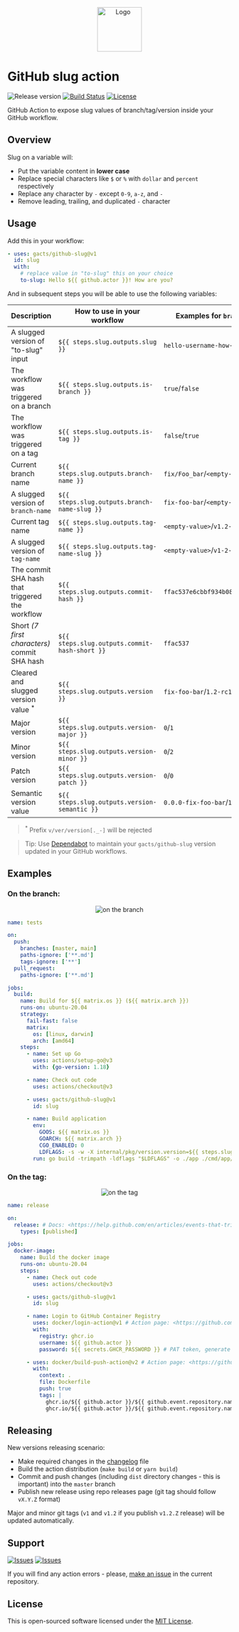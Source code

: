 <p align="center">
  <img src="https://avatars0.githubusercontent.com/u/44036562?s=200&v=4" alt="Logo" width="100" />
</p>

# GitHub slug action

![Release version][badge_release_version]
[![Build Status][badge_build]][link_build]
[![License][badge_license]][link_license]

GitHub Action to expose slug values of branch/tag/version inside your GitHub workflow.

## Overview

Slug on a variable will:

- Put the variable content in **lower case**
- Replace special characters like `$` or `%` with `dollar` and `percent` respectively
- Replace any character by `-` except `0-9`, `a-z`, and `-`
- Remove leading, trailing, and duplicated `-` character

## Usage

Add this in your workflow:

```yaml
- uses: gacts/github-slug@v1
  id: slug
  with:
    # replace value in "to-slug" this on your choice
    to-slug: Hello ${{ github.actor }}! How are you?
```

And in subsequent steps you will be able to use the following variables:

| Description                                     | How to use in your workflow                   | Examples for `branch`/`tag` workflows      |
|-------------------------------------------------|-----------------------------------------------|--------------------------------------------|
| A slugged version of "to-slug" input            | `${{ steps.slug.outputs.slug }}`              | `hello-username-how-are-you`               |
| The workflow was triggered on a branch          | `${{ steps.slug.outputs.is-branch }}`         | `true`/`false`                             |
| The workflow was triggered on a tag             | `${{ steps.slug.outputs.is-tag }}`            | `false`/`true`                             |
| Current branch name                             | `${{ steps.slug.outputs.branch-name }}`       | `fix/Foo_bar`/`<empty-value>`              |
| A slugged version of `branch-name`              | `${{ steps.slug.outputs.branch-name-slug }}`  | `fix-foo-bar`/`<empty-value>`              |
| Current tag name                                | `${{ steps.slug.outputs.tag-name }}`          | `<empty-value>`/`v1.2-rc1_Lorem`           |
| A slugged version of `tag-name`                 | `${{ steps.slug.outputs.tag-name-slug }}`     | `<empty-value>`/`v1-2-rc1-lorem`           |
| The commit SHA hash that triggered the workflow | `${{ steps.slug.outputs.commit-hash }}`       | `ffac537e6cbbf934b08745a378932722df287a53` |
| Short _(7 first characters)_ commit SHA hash    | `${{ steps.slug.outputs.commit-hash-short }}` | `ffac537`                                  |
| Cleared and slugged version value <sup>*</sup>  | `${{ steps.slug.outputs.version }}`           | `fix-foo-bar`/`1.2-rc1-lorem`              |
| Major version                                   | `${{ steps.slug.outputs.version-major }}`     | `0`/`1`                                    |
| Minor version                                   | `${{ steps.slug.outputs.version-minor }}`     | `0`/`2`                                    |
| Patch version                                   | `${{ steps.slug.outputs.version-patch }}`     | `0`/`0`                                    |
| Semantic version value                          | `${{ steps.slug.outputs.version-semantic }}`  | `0.0.0-fix-foo-bar`/`1.2.0-rc1-lorem`      |

> <sup>*</sup> Prefix `v/ver/version[._-]` will be rejected

> Tip: Use [Dependabot][use_dependabot] to maintain your `gacts/github-slug` version updated in your GitHub workflows.

## Examples

### On the branch:

<p align="center">
  <img src="https://hsto.org/webt/ah/qe/_e/ahqe_e03-tvp-whxpn0g6_q_vo8.png" alt="on the branch" />
</p>

```yaml
name: tests

on:
  push:
    branches: [master, main]
    paths-ignore: ['**.md']
    tags-ignore: ['**']
  pull_request:
    paths-ignore: ['**.md']

jobs:
  build:
    name: Build for ${{ matrix.os }} (${{ matrix.arch }})
    runs-on: ubuntu-20.04
    strategy:
      fail-fast: false
      matrix:
        os: [linux, darwin]
        arch: [amd64]
    steps:
      - name: Set up Go
        uses: actions/setup-go@v3
        with: {go-version: 1.18}

      - name: Check out code
        uses: actions/checkout@v3

      - uses: gacts/github-slug@v1
        id: slug

      - name: Build application
        env:
          GOOS: ${{ matrix.os }}
          GOARCH: ${{ matrix.arch }}
          CGO_ENABLED: 0
          LDFLAGS: -s -w -X internal/pkg/version.version=${{ steps.slug.outputs.branch-name-slug }}@${{ steps.slug.outputs.commit-hash-short }}
        run: go build -trimpath -ldflags "$LDFLAGS" -o ./app ./cmd/app/
```

### On the tag:

<p align="center">
  <img src="https://hsto.org/webt/y7/pl/ov/y7plovzqsmgjafdbwncrlysiaqm.png" alt="on the tag" />
</p>

```yaml
name: release

on:
  release: # Docs: <https://help.github.com/en/articles/events-that-trigger-workflows#release-event-release>
    types: [published]

jobs:
  docker-image:
    name: Build the docker image
    runs-on: ubuntu-20.04
    steps:
      - name: Check out code
        uses: actions/checkout@v3

      - uses: gacts/github-slug@v1
        id: slug

      - name: Login to GitHub Container Registry
        uses: docker/login-action@v1 # Action page: <https://github.com/docker/login-action>
        with:
          registry: ghcr.io
          username: ${{ github.actor }}
          password: ${{ secrets.GHCR_PASSWORD }} # PAT token, generate new: <https://github.com/settings/tokens/new>

      - uses: docker/build-push-action@v2 # Action page: <https://github.com/docker/build-push-action>
        with:
          context: .
          file: Dockerfile
          push: true
          tags: |
            ghcr.io/${{ github.actor }}/${{ github.event.repository.name }}:${{ steps.slug.outputs.version }}
            ghcr.io/${{ github.actor }}/${{ github.event.repository.name }}:latest
```

## Releasing

New versions releasing scenario:

- Make required changes in the [changelog](CHANGELOG.md) file
- Build the action distribution (`make build` or `yarn build`)
- Commit and push changes (including `dist` directory changes - this is important) into the `master` branch
- Publish new release using repo releases page (git tag should follow `vX.Y.Z` format)

Major and minor git tags (`v1` and `v1.2` if you publish `v1.2.Z` release) will be updated automatically.

## Support

[![Issues][badge_issues]][link_issues]
[![Issues][badge_pulls]][link_pulls]

If you will find any action errors - please, [make an issue][link_create_issue] in the current repository.

## License

This is open-sourced software licensed under the [MIT License][link_license].

[badge_build]:https://img.shields.io/github/actions/workflow/status/gacts/github-slug/test.yml?branch=master&maxAge=30
[badge_release_version]:https://img.shields.io/github/release/gacts/github-slug.svg?maxAge=30
[badge_license]:https://img.shields.io/github/license/gacts/github-slug.svg?longCache=true
[badge_release_date]:https://img.shields.io/github/release-date/gacts/github-slug.svg?maxAge=180
[badge_commits_since_release]:https://img.shields.io/github/commits-since/gacts/github-slug/latest.svg?maxAge=45
[badge_issues]:https://img.shields.io/github/issues/gacts/github-slug.svg?maxAge=45
[badge_pulls]:https://img.shields.io/github/issues-pr/gacts/github-slug.svg?maxAge=45

[link_build]:https://github.com/gacts/github-slug/actions
[link_license]:https://github.com/gacts/github-slug/blob/master/LICENSE
[link_issues]:https://github.com/gacts/github-slug/issues
[link_create_issue]:https://github.com/gacts/github-slug/issues/new
[link_pulls]:https://github.com/gacts/github-slug/pulls

[use_dependabot]:https://docs.github.com/en/code-security/supply-chain-security/keeping-your-dependencies-updated-automatically/keeping-your-actions-up-to-date-with-dependabot
